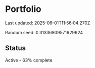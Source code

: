 # Portfolio

Last updated: 2025-06-01T11:56:04.270Z

Random seed: 0.31336809571929924

## Status

Active - 63% complete